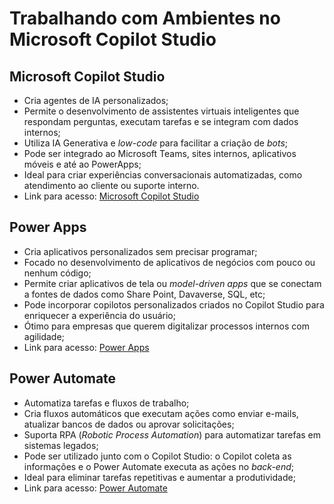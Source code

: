 # Trabalhando com Ambientes no Microsoft Copilot Studio

## Microsoft Copilot Studio

- Cria agentes de IA personalizados;
- Permite o desenvolvimento de assistentes virtuais inteligentes que respondam perguntas, executam tarefas e se integram com dados internos;
- Utiliza IA Generativa e *low-code* para facilitar a criação de *bots*;
- Pode ser integrado ao Microsoft Teams, sites internos, aplicativos móveis e até ao PowerApps;
- Ideal para criar experiências conversacionais automatizadas, como atendimento ao cliente ou suporte interno.
- Link para acesso: [Microsoft Copilot Studio](https://copilotstudio.microsoft.com/)

## Power Apps

- Cria aplicativos personalizados sem precisar programar;
- Focado no desenvolvimento de aplicativos de negócios com pouco ou nenhum código;
- Permite criar aplicativos de tela ou *model-driven apps* que se conectam a fontes de dados como Share Point, Davaverse, SQL, etc;
- Pode incorporar copilotos personalizados criados no Copilot Studio para enriquecer a experiência do usuário;
- Ótimo para empresas que querem digitalizar processos internos com agilidade;
- Link para acesso: [Power Apps](https://make.powerapps.com/)

## Power Automate

- Automatiza tarefas e fluxos de trabalho;
- Cria fluxos automáticos que executam ações como enviar e-mails, atualizar bancos de dados ou aprovar solicitações;
- Suporta RPA (*Robotic Process Automation*) para automatizar tarefas em sistemas legados;
- Pode ser utilizado junto com o Copilot Studio: o Copilot coleta as informações e o Power Automate executa as ações no *back-end*;
- Ideal para eliminar tarefas repetitivas e aumentar a produtividade;
- Link para acesso: [Power Automate](https://make.powerautomate.com/)
